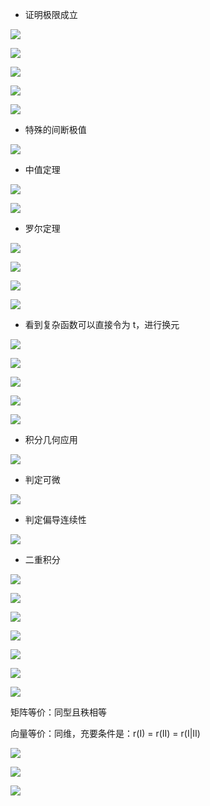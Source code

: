 - 证明极限成立

![](./2020pic/lim.jpg)

![](./2020pic/lim_1.jpg)

![](./2020pic/lim_2.jpg)

![](./2020pic/三角变化.jpg)

![](./2020pic/泰勒公式.jpg)

- 特殊的间断极值

![](./2020pic/间断极值.jpg)

- 中值定理

![](./2020pic/中值定理.jpg)

![](./2020pic/九个定理.jpg)

- 罗尔定理

![](./2020pic/罗尔定理.jpg )

![](./2020pic/奇偶积分.jpg)

![](./2020pic/基本积分公式.jpg)

![](./2020pic/基本积分公式1.jpg)

- 看到复杂函数可以直接令为 t，进行换元

![](./2020pic/换元积分的一种.jpg)

![](./2020pic/复杂函数积分方法.jpg)

![](./2020pic/有理函数积分.jpg)

![](./2020pic/点火公式.jpg)

![](./2020pic/三角变换.jpg)

- 积分几何应用 

![](./2020pic/积分几何应用.jpg)

- 判定可微

![](./2020pic/判定可微.jpg)

- 判定偏导连续性

![](./2020pic/判定偏导连续性.jpg)

- 二重积分

![](./2020pic/二重积分_直角.jpg)

![](./2020pic/二重积分_极坐标.jpg)

![](./2020pic/积分的应用.jpg)

![](./2020pic/矩阵运算.jpg)

![](./2020pic/矩阵运算1.jpg)

![](./2020pic/分块逆矩阵.jpg)

![](./2020pic/秩计算.jpg)

矩阵等价：同型且秩相等

向量等价：同维，充要条件是：r(I) = r(II) = r(I|II)

![](./2020pic/特征向量.jpg)

![](./2020pic/二次型判定.jpg)

![](./2020pic/二元函数极值.jpg)